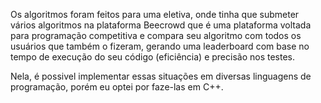    Os algoritmos foram feitos para uma eletiva, onde tinha que submeter vários algoritmos na plataforma Beecrowd que é 
uma plataforma voltada para programação competitiva e compara seu algoritmo com todos os usuários que também o fizeram, 
gerando uma leaderboard com base no tempo de execução do seu código (eficiência) e precisão nos testes. 

   Nela, é possivel implementar essas situações em diversas linguagens de programação, porém eu optei por faze-las em C++.
